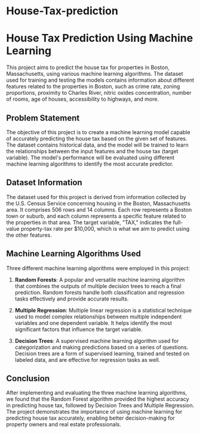 # House-Tax-prediction
# House Tax Prediction Using Machine Learning

This project aims to predict the house tax for properties in Boston, Massachusetts, using various machine learning algorithms. The dataset used for training and testing the models contains information about different features related to the properties in Boston, such as crime rate, zoning proportions, proximity to Charles River, nitric oxides concentration, number of rooms, age of houses, accessibility to highways, and more.

## Problem Statement

The objective of this project is to create a machine learning model capable of accurately predicting the house tax based on the given set of features. The dataset contains historical data, and the model will be trained to learn the relationships between the input features and the house tax (target variable). The model's performance will be evaluated using different machine learning algorithms to identify the most accurate predictor.

## Dataset Information

The dataset used for this project is derived from information collected by the U.S. Census Service concerning housing in the Boston, Massachusetts area. It comprises 506 rows and 14 columns. Each row represents a Boston town or suburb, and each column represents a specific feature related to the properties in that area. The target variable, "TAX," indicates the full-value property-tax rate per $10,000, which is what we aim to predict using the other features.

## Machine Learning Algorithms Used

Three different machine learning algorithms were employed in this project:

1. **Random Forests**: A popular and versatile machine learning algorithm that combines the outputs of multiple decision trees to reach a final prediction. Random forests handle both classification and regression tasks effectively and provide accurate results.

2. **Multiple Regression**: Multiple linear regression is a statistical technique used to model complex relationships between multiple independent variables and one dependent variable. It helps identify the most significant factors that influence the target variable.

3. **Decision Trees**: A supervised machine learning algorithm used for categorization and making predictions based on a series of questions. Decision trees are a form of supervised learning, trained and tested on labeled data, and are effective for regression tasks as well.

## Conclusion

After implementing and evaluating the three machine learning algorithms, we found that the Random Forest algorithm provided the highest accuracy in predicting house tax, followed by Decision Trees and Multiple Regression. The project demonstrates the importance of using machine learning for predicting house tax accurately, enabling better decision-making for property owners and real estate professionals.
